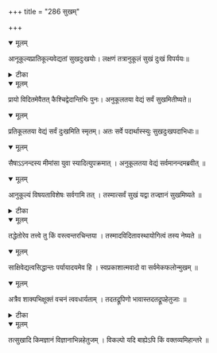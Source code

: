 +++
title = "286 सुखम्"

+++


<details open><summary>मूलम्</summary>

आनूकूल्यप्रातिकूल्यवेद्यतां सुखदुःखयोः। लक्षणं तत्रानुकूलं सुखं दुःखं विपर्ययः॥
</details>



<details><summary>टीका</summary>

श्रीभा. श्रुतिघट्टः[ ]
</details>



<details open><summary>मूलम्</summary>

प्रायो विदितमेवैतत् कैश्चिद्वेदान्तिभिः पुनः। अनुकूलतया वेद्यं सर्वं सुखमितीष्यते॥
</details>



<details open><summary>मूलम्</summary>

प्रतिकूलतया वेद्यं सर्वं दुःखमिति स्मृतम्। अतः सर्वे पदार्थास्स्युः सुखदुःखपदाभिधाः॥
</details>



<details open><summary>मूलम्</summary>

सैषाऽऽनन्दस्य मीमांसा युवा स्यादित्युपक्रमात् । अनुकूलतया वेद्यं सर्वमानन्दमब्रवीत् ॥
</details>



<details open><summary>मूलम्</summary>

आनुकूल्यं विषयताविशेषः सर्वगामि तत् । तस्मात्सर्वं सुखं यद्वा तज्ज्ञानं सुखमिष्यते ॥
</details>



<details><summary>टीका</summary>

वे. सं.[248]
</details>



<details open><summary>मूलम्</summary>

तद्धेतोरेव तत्त्वे तु किं वस्त्वन्तरचिन्तया । तस्मादविदितावस्थायोगित्वं तस्य नेष्यते ॥
</details>



<details open><summary>मूलम्</summary>

साक्षिवेद्यत्वसिद्धान्तः पर्यायादयमेव हि । स्वप्रकाशात्मवादो वा सर्वमेकफलोन्मुखम् ॥
</details>



<details open><summary>मूलम्</summary>

अत्रैव शाक्यभिक्षूक्तं वचनं त्ववधार्यताम् । तदतद्रूपिणो भावास्तदतद्रूपहेतुजाः ॥
</details>



<details><summary>टीका</summary>

न्या. म.[74]
</details>



<details open><summary>मूलम्</summary>

तत्सुखादि किमज्ञानं विज्ञानाभिन्नहेतुजम् । विकल्पो यदि बाह्येऽपि किं वक्तव्यमिहान्तरे ॥
</details>

